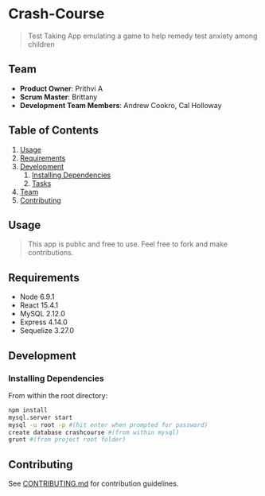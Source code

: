 # Crash-Course

> Test Taking App emulating a game to help remedy test anxiety among children

## Team

  - __Product Owner__: Prithvi A
  - __Scrum Master__: Brittany
  - __Development Team Members__: Andrew Cookro, Cal Holloway

## Table of Contents

1. [Usage](#Usage)
1. [Requirements](#requirements)
1. [Development](#development)
    1. [Installing Dependencies](#installing-dependencies)
    1. [Tasks](#tasks)
1. [Team](#team)
1. [Contributing](#contributing)

## Usage

> This app is public and free to use. Feel free to fork and make contributions.

## Requirements

- Node 6.9.1
- React 15.4.1
- MySQL 2.12.0
- Express 4.14.0
- Sequelize 3.27.0

## Development

### Installing Dependencies

From within the root directory:

```sh
npm install
mysql.server start
mysql -u root -p #(hit enter when prompted for password)
create database crashcourse #(from within mysql)
grunt #(from project root folder)
```

## Contributing

See [CONTRIBUTING.md](CONTRIBUTING.md) for contribution guidelines.
